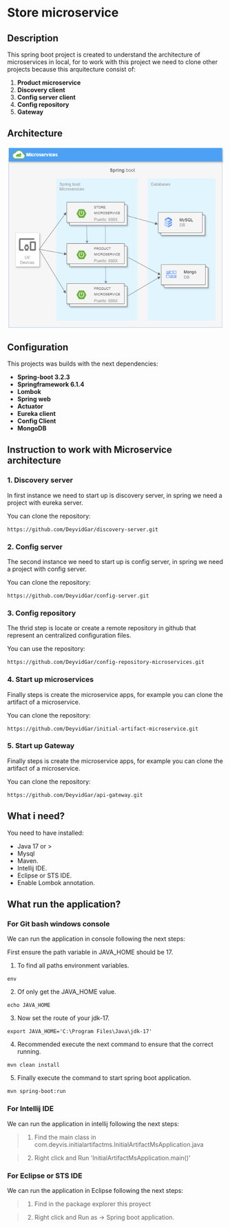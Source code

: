 # Store microservice

## Description

<p>This spring boot project is created to understand the architecture of microservices in local, for to work with this project we need to clone other projects because this arquitecture consist of:</p>

1. **Product microservice**
2. **Discovery client**
3. **Config server client**
4. **Config repository**
5. **Gateway**

## Architecture

![Architecture diagram.](https://raw.githubusercontent.com/DeyvidGar/assets/master/Microservice-architecture.png)

## Configuration

<p>This projects was builds with the next dependencies:</p>

- **Spring-boot 3.2.3**
- **Springframework 6.1.4**
- **Lombok**
- **Spring web**
- **Actuator**
- **Eureka client**
- **Config Client**
- **MongoDB**

## Instruction to work with Microservice architecture

### 1. Discovery server

<p>In first instance we need to start up is discovery server, in spring we need a project with eureka server.</p>

<p>You can clone the repository:</p>

```console
https://github.com/DeyvidGar/discovery-server.git
```

### 2. Config server

<p>The second instance we need to start up is config server, in spring we need a project with config server.</p>

<p>You can clone the repository:</p>

```console
https://github.com/DeyvidGar/config-server.git
```

### 3. Config repository

<p>The thrid step is locate or create a remote repository in github that represent an centralized configuration files.</p>

<p>You can use the repository:</p>

```console
https://github.com/DeyvidGar/config-repository-microservices.git
```

### 4. Start up microservices

<p>Finally steps is create the microservice apps, for example you can clone the artifact of a microservice.</p>

<p>You can clone the repository:</p>

```console
https://github.com/DeyvidGar/initial-artifact-microservice.git
```

### 5. Start up Gateway

<p>Finally steps is create the microservice apps, for example you can clone the artifact of a microservice.</p>

<p>You can clone the repository:</p>

```console
https://github.com/DeyvidGar/api-gateway.git
```

## What i need?

<p>You need to have installed:<p>

- Java 17 or >
- Mysql
- Maven.
- Intellij IDE.
- Eclipse or STS IDE.
- Enable Lombok annotation.

## What run the application?

### For Git bash windows console

<p>We can run the application in console following the next steps:</p>

<p>First ensure the path variable in JAVA_HOME should be 17.</p>

1. To find all paths environment variables.

```console
env
```

2. Of only get the JAVA_HOME value.

```console
echo JAVA_HOME
```

3. Now set the route of your jdk-17.

```console
export JAVA_HOME='C:\Program Files\Java\jdk-17'
```

4. Recommended execute the next command to ensure that the correct running.

```console
mvn clean install
```

5. Finally execute the command to start spring boot application.

```console
mvn spring-boot:run
```

### For Intellij IDE

<p>We can run the application in intellij following the next steps:</p>

> 1. Find the main class in com.deyvis.initialartifactms.InitialArtifactMsApplication.java

> 2. Right click and Run 'InitialArtifactMsApplication.main()'

### For Eclipse or STS IDE

<p>We can run the application in Eclipse following the next steps:</p>

> 1. Find in the package explorer this proyect

> 2. Right click and Run as -> Spring boot application.